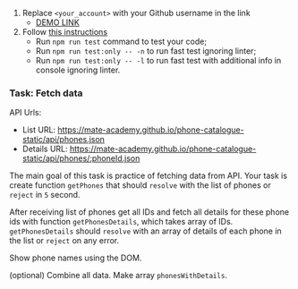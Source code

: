 1. Replace `<your_account>` with your Github username in the link
    - [DEMO LINK](https://whiteashdc.github.io/js_fetch_data_DOM/)
2. Follow [this instructions](https://mate-academy.github.io/layout_task-guideline/)
    - Run `npm run test` command to test your code;
    - Run `npm run test:only -- -n` to run fast test ignoring linter;
    - Run `npm run test:only -- -l` to run fast test with additional info in console ignoring linter.

### Task: Fetch data

API Urls:
- List URL: https://mate-academy.github.io/phone-catalogue-static/api/phones.json
- Details URL: https://mate-academy.github.io/phone-catalogue-static/api/phones/:phoneId.json

The main goal of this task is practice of fetching data from API.
Your task is create function `getPhones` that should `resolve` with the list of phones or `reject` in `5` second.

After receiving list of phones get all IDs and fetch all details for these phone ids with function `getPhonesDetails`, which takes array of IDs.
`getPhonesDetails` should `resolve` with an array of details of each phone in the list or `reject` on any error.

Show phone names using the DOM.

(optional) Combine all data. Make array `phonesWithDetails`.